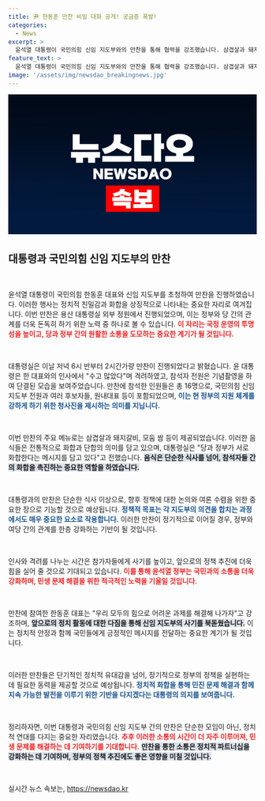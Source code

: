 ```yaml
---
title: 尹 한동훈 만찬 비밀 대화 공개! 궁금증 폭발!
categories:
  - News
excerpt: >
  윤석열 대통령이 국민의힘 신임 지도부와의 만찬을 통해 협력을 강조했습니다. 삼겹살과 돼지갈비로 이어진 화기애애한 자리, 그 배경은 무엇일까요? 클릭해서 자세한 이야기를 알아보세요!
feature_text: >
  윤석열 대통령이 국민의힘 신임 지도부와의 만찬을 통해 협력을 강조했습니다. 삼겹살과 돼지갈비로 이어진 화기애애한 자리, 그 배경은 무엇일까요? 클릭해서 자세한 이야기를 알아보세요!
image: '/assets/img/newsdao_breakingnews.jpg'
---
```


<p><img src="/assets/img/newsdao_breakingnews.jpg" alt="firstkoreanews 속보" /></p>

<h2 data-ke-size="size26">대통령과 국민의힘 신임 지도부의 만찬</h2>

<p data-ke-size="size16">&nbsp;</p>

<p>윤석열 대통령이 국민의힘 한동훈 대표와 신임 지도부를 초청하여 만찬을 진행하였습니다. 이러한 행사는 정치적 친밀감과 화합을 상징적으로 나타내는 중요한 자리로 여겨집니다. 이번 만찬은 용산 대통령실 외부 정원에서 진행되었으며, 이는 정부와 당 간의 관계를 더욱 돈독히 하기 위한 노력 중 하나로 볼 수 있습니다. <b><span style="color: #ee2323;">이 자리는 국정 운영의 투명성을 높이고, 당과 정부 간의 원활한 소통을 도모하는 중요한 계기가 될 것입니다.</span></b></p>

<p data-ke-size="size16">&nbsp;</p>

<p>대통령실은 이날 저녁 6시 반부터 2시간가량 만찬이 진행되었다고 밝혔습니다. 윤 대통령은 한 대표와의 인사에서 "수고 많았다"며 격려하였고, 참석자 전원은 기념촬영을 하여 단결된 모습을 보여주었습니다. 만찬에 참석한 인원들은 총 16명으로, 국민의힘 신임 지도부 전원과 여러 후보자들, 원내대표 등이 포함되었으며, <b><span style="color: #1a5490;">이는 현 정부의 지원 체계를 강하게 하기 위한 청사진을 제시하는 의미를 지닙니다.</span></b></p>

<p data-ke-size="size16">&nbsp;</p>

<p>이번 만찬의 주요 메뉴로는 삼겹살과 돼지갈비, 모둠 쌈 등이 제공되었습니다. 이러한 음식들은 전통적으로 화합과 단합의 의미를 담고 있으며, 대통령실은 "당과 정부가 서로 화합한다는 메시지를 담고 있다"고 전했습니다. <b><span style="background-color: #21538527;">음식은 단순한 식사를 넘어, 참석자들 간의 화합을 촉진하는 중요한 역할을 하였습니다.</span></b> </p>

<p data-ke-size="size16">&nbsp;</p>

<p>대통령과의 만찬은 단순한 식사 이상으로, 향후 정책에 대한 논의와 여론 수렴을 위한 중요한 장으로 기능할 것으로 예상됩니다. <b><span style="color: #1a5490;">정책적 목표는 각 지도부의 의견을 합치는 과정에서도 매우 중요한 요소로 작용합니다.</span></b> 이러한 만찬이 정기적으로 이어질 경우, 정부와 여당 간의 관계를 한층 강화하는 기반이 될 것입니다. </p>

<p data-ke-size="size16">&nbsp;</p>

<p>인사와 격려를 나누는 시간은 참가자들에게 사기를 높이고, 앞으로의 정책 추진에 더욱 힘을 실어 줄 것으로 기대되고 있습니다. <b><span style="color: #ee2323;">이를 통해 윤석열 정부는 국민과의 소통을 더욱 강화하며, 민생 문제 해결을 위한 적극적인 노력을 기울일 것입니다.</span></b> </p>

<p data-ke-size="size16">&nbsp;</p>

<p>만찬에 참여한 한동훈 대표는 "우리 모두의 힘으로 어려운 과제를 해결해 나가자"고 강조하며, <b><span style="background-color: #21538527;">앞으로의 정치 활동에 대한 다짐을 통해 신임 지도부의 사기를 북돋웠습니다.</span></b> 이는 정치적 안정과 함께 국민들에게 긍정적인 메시지를 전달하는 중요한 계기가 될 것입니다.</p>

<p data-ke-size="size16">&nbsp;</p>

<p>이러한 만찬들은 단기적인 정치적 유대감을 넘어, 장기적으로 정부의 정책을 실현하는 데 필요한 동력을 제공할 것으로 예상됩니다. <b><span style="color: #1a5490;">정치적 화합을 통해 민진 문제 해결과 함께 지속 가능한 발전을 이루기 위한 기반을 다지겠다는 대통령의 의지를 보여줍니다.</span></b> </p>

<p data-ke-size="size16">&nbsp;</p>

<p>정리하자면, 이번 대통령과 국민의힘 신임 지도부 간의 만찬은 단순한 모임이 아닌, 정치적 연대를 다지는 중요한 자리였습니다. <b><span style="color: #ee2323;">추후 이러한 소통의 시간이 더 자주 이루어져, 민생 문제를 해결하는 데 기여하기를 기대합니다.</span></b> <b><span style="background-color: #21538527;">만찬을 통한 소통은 정치적 파트너십을 강화하는 데 기여하며, 정부의 정책 추진에도 좋은 영향을 미칠 것입니다.</span></b></p>

<p data-ke-size="size16">&nbsp;</p>
실시간 뉴스 속보는, <a href="https://newsdao.kr" rel="dofollow">https://newsdao.kr</a>


